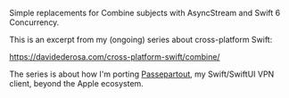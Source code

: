 Simple replacements for Combine subjects with AsyncStream and Swift 6 Concurrency.

This is an excerpt from my (ongoing) series about cross-platform Swift:

https://davidederosa.com/cross-platform-swift/combine/

The series is about how I'm porting [Passepartout](https://github.com/passepartoutvpn/passepartout), my Swift/SwiftUI VPN client, beyond the Apple ecosystem.
